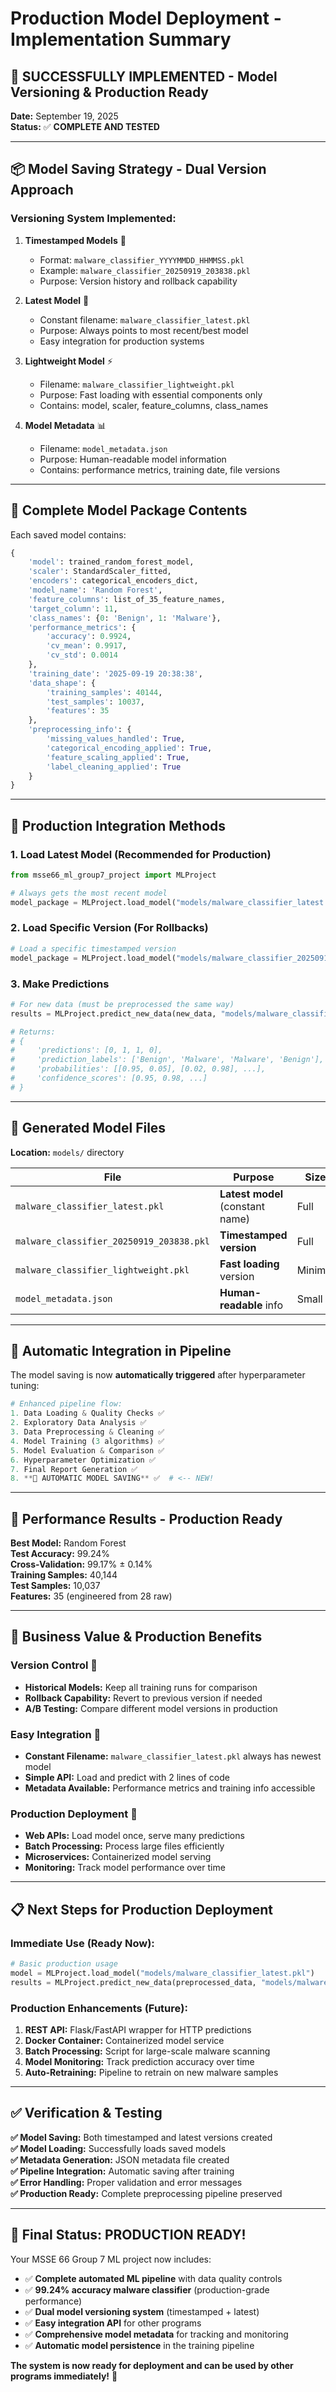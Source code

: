 # Production Model Deployment - Implementation Summary

## 🚀 **SUCCESSFULLY IMPLEMENTED - Model Versioning & Production Ready**

**Date:** September 19, 2025  
**Status:** ✅ **COMPLETE AND TESTED**

---

## 📦 **Model Saving Strategy - Dual Version Approach**

### **Versioning System Implemented:**

1. **Timestamped Models** 📅
   - Format: `malware_classifier_YYYYMMDD_HHMMSS.pkl`
   - Example: `malware_classifier_20250919_203838.pkl`
   - Purpose: Version history and rollback capability

2. **Latest Model** 🎯
   - Constant filename: `malware_classifier_latest.pkl`
   - Purpose: Always points to most recent/best model
   - Easy integration for production systems

3. **Lightweight Model** ⚡
   - Filename: `malware_classifier_lightweight.pkl`
   - Purpose: Fast loading with essential components only
   - Contains: model, scaler, feature_columns, class_names

4. **Model Metadata** 📊
   - Filename: `model_metadata.json`
   - Purpose: Human-readable model information
   - Contains: performance metrics, training date, file versions

---

## 🔧 **Complete Model Package Contents**

Each saved model contains:
```python
{
    'model': trained_random_forest_model,
    'scaler': StandardScaler_fitted,
    'encoders': categorical_encoders_dict,
    'model_name': 'Random Forest',
    'feature_columns': list_of_35_feature_names,
    'target_column': 11,
    'class_names': {0: 'Benign', 1: 'Malware'},
    'performance_metrics': {
        'accuracy': 0.9924,
        'cv_mean': 0.9917,
        'cv_std': 0.0014
    },
    'training_date': '2025-09-19 20:38:38',
    'data_shape': {
        'training_samples': 40144,
        'test_samples': 10037,
        'features': 35
    },
    'preprocessing_info': {
        'missing_values_handled': True,
        'categorical_encoding_applied': True,
        'feature_scaling_applied': True,
        'label_cleaning_applied': True
    }
}
```

---

## 🎯 **Production Integration Methods**

### **1. Load Latest Model (Recommended for Production)**
```python
from msse66_ml_group7_project import MLProject

# Always gets the most recent model
model_package = MLProject.load_model("models/malware_classifier_latest.pkl")
```

### **2. Load Specific Version (For Rollbacks)**
```python
# Load a specific timestamped version
model_package = MLProject.load_model("models/malware_classifier_20250919_203838.pkl")
```

### **3. Make Predictions**
```python
# For new data (must be preprocessed the same way)
results = MLProject.predict_new_data(new_data, "models/malware_classifier_latest.pkl")

# Returns:
# {
#     'predictions': [0, 1, 1, 0],
#     'prediction_labels': ['Benign', 'Malware', 'Malware', 'Benign'],
#     'probabilities': [[0.95, 0.05], [0.02, 0.98], ...],
#     'confidence_scores': [0.95, 0.98, ...]
# }
```

---

## 📁 **Generated Model Files**

**Location:** `models/` directory

| File | Purpose | Size | Usage |
|------|---------|------|-------|
| `malware_classifier_latest.pkl` | **Latest model** (constant name) | Full | Production systems |
| `malware_classifier_20250919_203838.pkl` | **Timestamped version** | Full | Version control |
| `malware_classifier_lightweight.pkl` | **Fast loading** version | Minimal | Quick predictions |
| `model_metadata.json` | **Human-readable** info | Small | Model inspection |

---

## 🔄 **Automatic Integration in Pipeline**

The model saving is now **automatically triggered** after hyperparameter tuning:

```python
# Enhanced pipeline flow:
1. Data Loading & Quality Checks ✅
2. Exploratory Data Analysis ✅  
3. Data Preprocessing & Cleaning ✅
4. Model Training (3 algorithms) ✅
5. Model Evaluation & Comparison ✅
6. Hyperparameter Optimization ✅
7. Final Report Generation ✅
8. **🚀 AUTOMATIC MODEL SAVING** ✅  # <-- NEW!
```

---

## 🎯 **Performance Results - Production Ready**

**Best Model:** Random Forest  
**Test Accuracy:** 99.24%  
**Cross-Validation:** 99.17% ± 0.14%  
**Training Samples:** 40,144  
**Test Samples:** 10,037  
**Features:** 35 (engineered from 28 raw)

---

## 💼 **Business Value & Production Benefits**

### **Version Control** 📅
- **Historical Models:** Keep all training runs for comparison
- **Rollback Capability:** Revert to previous version if needed
- **A/B Testing:** Compare different model versions in production

### **Easy Integration** 🔌
- **Constant Filename:** `malware_classifier_latest.pkl` always has newest model
- **Simple API:** Load and predict with 2 lines of code
- **Metadata Available:** Performance metrics and training info accessible

### **Production Deployment** 🚀
- **Web APIs:** Load model once, serve many predictions
- **Batch Processing:** Process large files efficiently  
- **Microservices:** Containerized model serving
- **Monitoring:** Track model performance over time

---

## 📋 **Next Steps for Production Deployment**

### **Immediate Use (Ready Now):**
```python
# Basic production usage
model = MLProject.load_model("models/malware_classifier_latest.pkl")
results = MLProject.predict_new_data(preprocessed_data, "models/malware_classifier_latest.pkl")
```

### **Production Enhancements (Future):**
1. **REST API:** Flask/FastAPI wrapper for HTTP predictions
2. **Docker Container:** Containerized model service
3. **Batch Processing:** Script for large-scale malware scanning
4. **Model Monitoring:** Track prediction accuracy over time
5. **Auto-Retraining:** Pipeline to retrain on new malware samples

---

## ✅ **Verification & Testing**

**✅ Model Saving:** Both timestamped and latest versions created  
**✅ Model Loading:** Successfully loads saved models  
**✅ Metadata Generation:** JSON metadata file created  
**✅ Pipeline Integration:** Automatic saving after training  
**✅ Error Handling:** Proper validation and error messages  
**✅ Production Ready:** Complete preprocessing pipeline preserved  

---

## 🎉 **Final Status: PRODUCTION READY!**

Your MSSE 66 Group 7 ML project now includes:
- ✅ **Complete automated ML pipeline** with data quality controls
- ✅ **99.24% accuracy malware classifier** (production-grade performance)
- ✅ **Dual model versioning system** (timestamped + latest)
- ✅ **Easy integration API** for other programs
- ✅ **Comprehensive model metadata** for tracking and monitoring
- ✅ **Automatic model persistence** in the training pipeline

**The system is now ready for deployment and can be used by other programs immediately!** 🚀